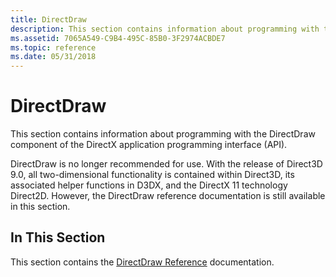```yaml
---
title: DirectDraw
description: This section contains information about programming with the DirectDraw component of the DirectX application programming interface (API).
ms.assetid: 7065A549-C9B4-495C-85B0-3F2974ACBDE7
ms.topic: reference
ms.date: 05/31/2018
---
```


# DirectDraw

This section contains information about programming with the DirectDraw component of the DirectX application programming interface (API).

DirectDraw is no longer recommended for use. With the release of Direct3D 9.0, all two-dimensional functionality is contained within Direct3D, its associated helper functions in D3DX, and the DirectX 11 technology Direct2D. However, the DirectDraw reference documentation is still available in this section.

## In This Section

This section contains the [DirectDraw Reference](directdraw-reference.md) documentation.

 

 




